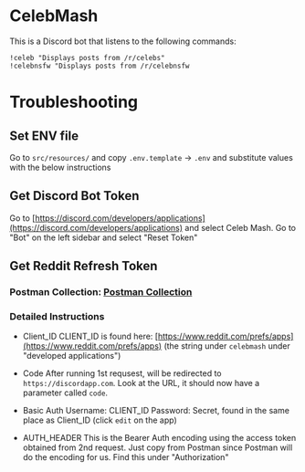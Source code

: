 # CelebMash

This is a Discord bot that listens to the following commands:

```
!celeb "Displays posts from /r/celebs"
!celebnsfw "Displays posts from /r/celebnsfw
```

# Troubleshooting

## Set ENV file

Go to `src/resources/` and copy `.env.template` -> `.env` and substitute values with the below instructions

## Get Discord Bot Token

Go to [https://discord.com/developers/applications](https://discord.com/developers/applications) and select Celeb Mash. Go to "Bot" on the left sidebar and select "Reset Token"

## Get Reddit Refresh Token

### Postman Collection: [Postman Collection](https://github.com/CayenneLow/CelebMashDiscordBot/blob/master/Reddit%20Auth.postman_collection.json)

### Detailed Instructions

- Client_ID
CLIENT_ID is found here: [https://www.reddit.com/prefs/apps](https://www.reddit.com/prefs/apps) (the string under `celebmash` under "developed applications")

- Code
After running 1st requsest, will be redirected to `https://discordapp.com`. Look at the URL, it should now have a parameter called `code`.

- Basic Auth
Username: CLIENT_ID
Password: Secret, found in the same place as Client_ID (click `edit` on the app)

- AUTH_HEADER
This is the Bearer Auth encoding using the access token obtained from 2nd request. Just copy from Postman since Postman will do the encoding for us. Find this under "Authorization"
